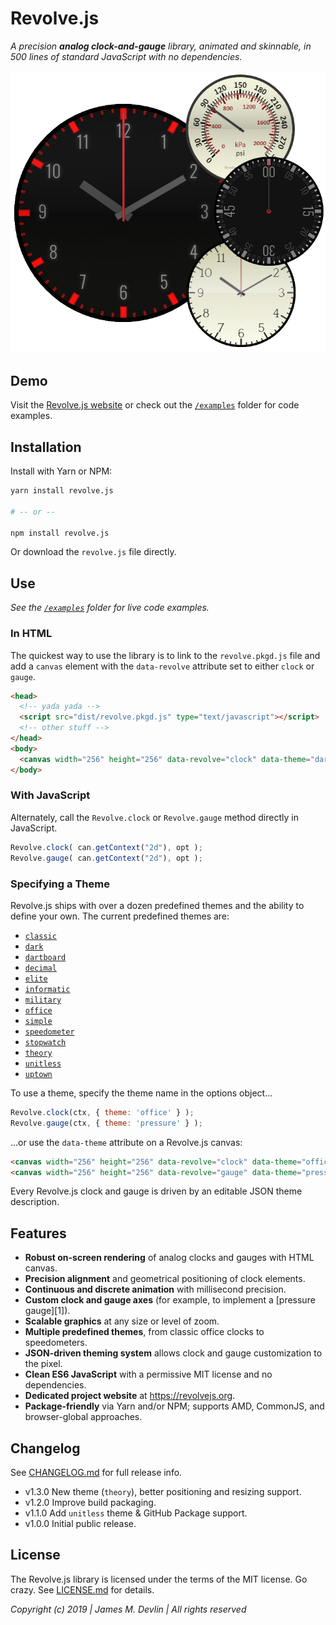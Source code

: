 Revolve.js
===
*A precision **analog clock-and-gauge** library, animated and skinnable, in 500 lines of standard JavaScript with no dependencies.*

![](screenshot.png)


## Demo

Visit the [Revolve.js website](https://revolvejs.org) or check out the [`/examples`][ex] folder for code examples.


## Installation

Install with Yarn or NPM:

```bash
yarn install revolve.js

# -- or --

npm install revolve.js
```

Or download the `revolve.js` file directly.


## Use

*See the [`/examples`][ex] folder for live code examples.*

### In HTML

The quickest way to use the library is to link to the `revolve.pkgd.js` file and add a `canvas` element with the `data-revolve` attribute set to either `clock` or `gauge`.

```html
<head>
  <!-- yada yada -->
  <script src="dist/revolve.pkgd.js" type="text/javascript"></script>
  <!-- other stuff -->
</head>
<body>
  <canvas width="256" height="256" data-revolve="clock" data-theme="dark"></canvas>
</body>
```

### With JavaScript

Alternately, call the `Revolve.clock` or `Revolve.gauge` method directly in JavaScript.

```js
Revolve.clock( can.getContext("2d"), opt );
Revolve.gauge( can.getContext("2d"), opt );
```

### Specifying a Theme

Revolve.js ships with over a dozen predefined themes and the ability to define your own. The current predefined themes are:

- [`classic`](https://revolvejs.org/themes/classic)
- [`dark`](https://revolvejs.org/themes/dark)
- [`dartboard`](https://revolvejs.org/themes/dartboard)
- [`decimal`](https://revolvejs.org/themes/decimal)
- [`elite`](https://revolvejs.org/themes/elite)
- [`informatic`](https://revolvejs.org/themes/informatic)
- [`military`](https://revolvejs.org/themes/military)
- [`office`](https://revolvejs.org/themes/office)
- [`simple`](https://revolvejs.org/themes/simple)
- [`speedometer`](https://revolvejs.org/themes/speedometer)
- [`stopwatch`](https://revolvejs.org/themes/stopwatch)
- [`theory`](https://revolvejs.org/themes/theory)
- [`unitless`](https://revolvejs.org/themes/unitless)
- [`uptown`](https://revolvejs.org/themes/uptown)

To use a theme, specify the theme name in the options object...

```js
Revolve.clock(ctx, { theme: 'office' } );
Revolve.gauge(ctx, { theme: 'pressure' } );
```

...or use the `data-theme` attribute on a Revolve.js canvas:

```html
<canvas width="256" height="256" data-revolve="clock" data-theme="office"></canvas>
<canvas width="256" height="256" data-revolve="gauge" data-theme="pressure"></canvas>
```

Every Revolve.js clock and gauge is driven by an editable JSON theme description.


## Features

- **Robust on-screen rendering** of analog clocks and gauges with HTML canvas.
- **Precision alignment** and geometrical positioning of clock elements.
- **Continuous and discrete animation** with millisecond precision.
- **Custom clock and gauge axes** (for example, to implement a [pressure gauge][1]).
- **Scalable graphics** at any size or level of zoom.
- **Multiple predefined themes**, from classic office clocks to speedometers.
- **JSON-driven theming system** allows clock and gauge customization to the pixel.
- **Clean ES6 JavaScript** with a permissive MIT license and no dependencies.
- **Dedicated project website** at https://revolvejs.org.
- **Package-friendly** via Yarn and/or NPM; supports AMD, CommonJS, and browser-global approaches.


## Changelog

See [CHANGELOG.md](CHANGELOG.md) for full release info.

- v1.3.0 New theme (`theory`), better positioning and resizing support.
- v1.2.0 Improve build packaging.
- v1.1.0 Add `unitless` theme & GitHub Package support.
- v1.0.0 Initial public release.


## License

The Revolve.js library is licensed under the terms of the MIT license. Go crazy. See [LICENSE.md](LICENSE.md) for details.

*Copyright (c) 2019 | James M. Devlin | All rights reserved*

[ex]: examples/
